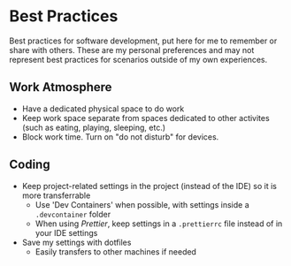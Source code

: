 # Best Practices
Best practices for software development, put here for me to remember or share with others. These are my personal preferences and may not represent best practices for scenarios outside of my own experiences. 

## Work Atmosphere
- Have a dedicated physical space to do work
- Keep work space separate from spaces dedicated to other activites (such as eating, playing, sleeping, etc.)
- Block work time. Turn on "do not disturb" for devices.

## Coding
- Keep project-related settings in the project (instead of the IDE) so it is more transferrable
  - Use 'Dev Containers' when possible, with settings inside a `.devcontainer` folder
  - When using *Prettier*, keep settings in a `.prettierrc` file instead of in your IDE settings
- Save my settings with dotfiles
  - Easily transfers to other machines if needed
